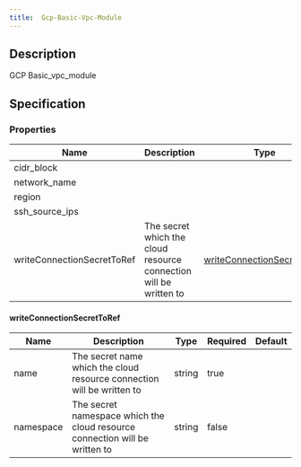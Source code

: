 ```yaml
---
title:  Gcp-Basic-Vpc-Module
---
```


## Description

GCP Basic_vpc_module

## Specification


### Properties

 Name | Description | Type | Required | Default 
 ------------ | ------------- | ------------- | ------------- | ------------- 
 cidr_block |  |  | true |  
 network_name |  |  | true |  
 region |  |  | true |  
 ssh_source_ips |  |  | true |  
 writeConnectionSecretToRef | The secret which the cloud resource connection will be written to | [writeConnectionSecretToRef](#writeConnectionSecretToRef) | false |  


#### writeConnectionSecretToRef

 Name | Description | Type | Required | Default 
 ------------ | ------------- | ------------- | ------------- | ------------- 
 name | The secret name which the cloud resource connection will be written to | string | true |  
 namespace | The secret namespace which the cloud resource connection will be written to | string | false |  
